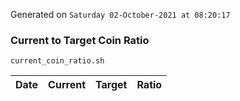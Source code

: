 Generated on `Saturday 02-October-2021 at 08:20:17`

### Current to Target Coin Ratio
`current_coin_ratio.sh`

Date|Current|Target|Ratio
---|---|---|---
